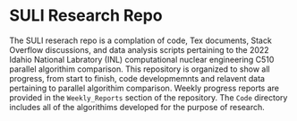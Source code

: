 # SULI Research Repo

The SULI reserach repo is a complation of code, Tex documents, Stack Overflow discussions, and data analysis scripts pertaining to the 2022 Idahio National Labratory (INL) computational nuclear engineering C510 parallel algorithim comparison. This repository is organized to show all progress, from start to finish, code developmemnts and relavent data pertaining to parallel algorithim comparison. Weekly progress reports are provided in the `Weekly_Reports` section of the repository. The `Code` directory includes all of the algorithims developed for the purpose of research.

